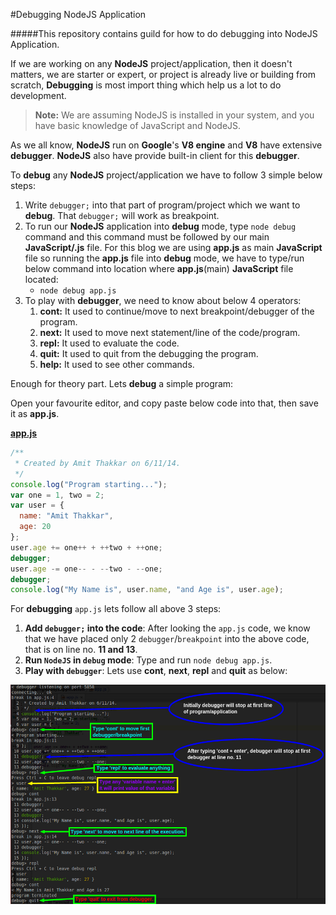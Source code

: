 #Debugging NodeJS Application

#####This repository contains guild for how to do debugging into NodeJS Application.

If we are working on any **NodeJS** project/application, then it doesn't matters, we are starter or expert, or project is already live or building from scratch, **Debugging** is most import thing which help us a lot to do development.

> **Note:** We are assuming NodeJS is installed in your system, and you have basic knowledge of JavaScript and NodeJS.

As we all know, **NodeJS** run on **Google**'s **V8 engine** and **V8** have extensive **debugger**. **NodeJS** also have provide built-in client for this **debugger**.

To **debug** any **NodeJS** project/application we have to follow 3 simple below steps:

1. Write `debugger;` into that part of program/project which we want to **debug**. That `debugger;` will work as breakpoint.
2. To run our **NodeJS** application into **debug** mode, type `node debug` command and this command must be followed by our main **JavaScript/.js** file. For this blog we are using **app.js** as main **JavaScript** file so running the **app.js** file into **debug** mode, we have to type/run below command into location where **app.js**(main) **JavaScript** file located:  
   * `node debug app.js`
3. To play with **debugger**, we need to know about below 4 operators:
   1. **cont:** It used to continue/move to next breakpoint/debugger of the program.
   2. **next:** It used to move next statement/line of the code/program.
   3. **repl:** It used to evaluate the code. 
   4. **quit:** It used to quit from the debugging the program.
   5. **help:** It used to see other commands.
   
Enough for theory part. Lets **debug** a simple program:

Open your favourite editor, and copy paste below code into that, then save it as **app.js**.

**[app.js](https://raw.githubusercontent.com/AmitThakkar/Debugging-NodeJS-Application/master/app.js)**
```JavaScript
/**
 * Created by Amit Thakkar on 6/11/14.
 */
console.log("Program starting...");
var one = 1, two = 2;
var user = {
  name: "Amit Thakkar",
  age: 20
};
user.age += one++ + ++two + ++one;
debugger;
user.age -= one-- - --two - --one;
debugger;
console.log("My Name is", user.name, "and Age is", user.age);
```

For **debugging** `app.js` lets follow all above 3 steps:

1. **Add `debugger;` into the code**: After looking the `app.js` code, we know that we have placed only 2 `debugger`/`breakpoint` into the above code, that is on line no. **11 and 13**.
2. **Run `NodeJS` in `debug` mode**: Type and run `node debug app.js`.
3. **Play with `debugger`**: Lets use **cont**, **next**, **repl** and **quit** as below:

![debugging](https://raw.githubusercontent.com/AmitThakkar/Debugging-NodeJS-Application/master/debugging.png)